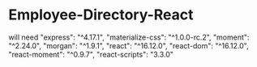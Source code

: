 # Employee-Directory-React

will need 
  "express": "^4.17.1",
    "materialize-css": "^1.0.0-rc.2",
    "moment": "^2.24.0",
    "morgan": "^1.9.1",
    "react": "^16.12.0",
    "react-dom": "^16.12.0",
    "react-moment": "^0.9.7",
    "react-scripts": "3.3.0"